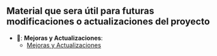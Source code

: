 
## **Material que sera útil para futuras modificaciones o actualizaciones del proyecto**

- 📁: __Mejoras y  Actualizaciones__:
    + [Mejoras y Actualizaciones](https://github.com/ISPC-TST-Electronica-Microcontrolada/Grupo1/blob/main/Proyecto%20de%20Desarrollo%20-%20Auto%204WD/C-%20Ampliacion/Mejoras%20y%20actualizaciones%20v2.0Final.pdf)
